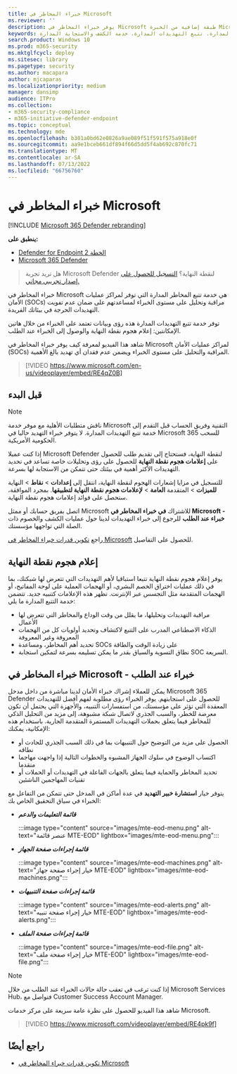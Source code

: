```yaml
---
title: خبراء المخاطر في Microsoft
ms.reviewer: ''
description: يوفر خبراء المخاطر في Microsoft طبقة إضافية من الخبرة Microsoft Defender لنقطة النهاية.
keywords: خدمة تتبع التهديدات المدارة، تتبع التهديدات المدارة، خدمة الكشف والاستجابة المدارة (MDR)، MTE، خبراء المخاطر في Microsoft، إعلام هجوم نقطة النهاية، إعلام هجوم نقطة النهاية
search.product: Windows 10
ms.prod: m365-security
ms.mktglfcycl: deploy
ms.sitesec: library
ms.pagetype: security
ms.author: macapara
author: mjcaparas
ms.localizationpriority: medium
manager: dansimp
audience: ITPro
ms.collection:
- m365-security-compliance
- m365-initiative-defender-endpoint
ms.topic: conceptual
ms.technology: mde
ms.openlocfilehash: b301a0bd62e0826a9ae089f51f591f575a918e0f
ms.sourcegitcommit: aa9e1bceb661df894f66d5dd5f4ab692c870fc71
ms.translationtype: MT
ms.contentlocale: ar-SA
ms.lasthandoff: 07/13/2022
ms.locfileid: "66756760"
---
```

# <a name="microsoft-threat-experts"></a>خبراء المخاطر في Microsoft

[!INCLUDE [Microsoft 365 Defender rebranding](../../includes/microsoft-defender.md)]

**ينطبق على:**
- [Defender for Endpoint الخطة 2](https://go.microsoft.com/fwlink/p/?linkid=2154037)
- [Microsoft 365 Defender](https://go.microsoft.com/fwlink/?linkid=2118804)

> هل تريد تجربة Microsoft Defender لنقطة النهاية؟ [التسجيل للحصول على إصدار تجريبي مجاني.](https://signup.microsoft.com/create-account/signup?products=7f379fee-c4f9-4278-b0a1-e4c8c2fcdf7e&ru=https://aka.ms/MDEp2OpenTrial?ocid=docs-wdatp-exposedapis-abovefoldlink)

خبراء المخاطر في Microsoft هي خدمة تتبع المخاطر المدارة التي توفر لمراكز عمليات الأمان (SOCs) مراقبة وتحليل على مستوى الخبراء لمساعدتهم على ضمان عدم تفويت التهديدات الحرجة في بيئاتك الفريدة.

توفر خدمة تتبع التهديدات المدارة هذه رؤى وبيانات تعتمد على الخبراء من خلال هاتين الإمكانتين: إعلام هجوم نقطة النهاية والوصول إلى الخبراء عند الطلب.

شاهد هذا الفيديو لمعرفة كيف يوفر خبراء المخاطر في Microsoft لمراكز عمليات الأمان (SOCs) المراقبة والتحليل على مستوى الخبراء ويضمن عدم فقدان أي تهديد بالغ الأهمية. 
> [!VIDEO https://www.microsoft.com/en-us/videoplayer/embed/RE4qZ0B]

## <a name="before-you-begin"></a>قبل البدء

> [!NOTE]
> ناقش متطلبات الأهلية مع موفر خدمة Microsoft التقنية وفريق الحساب قبل التقدم إلى خدمة تتبع التهديدات المدارة.
> لا يتوفر خبراء التهديد حاليا في Microsoft 365 للسحب الحكومية الأمريكية.

إذا كنت عميلا Microsoft Defender لنقطة النهاية، فستحتاج إلى تقديم طلب للحصول على **إعلامات هجوم نقطة النهاية** للحصول على رؤى وتحليلات خاصة تساعد في تحديد التهديدات الأكثر أهمية في بيئتك حتى تتمكن من الاستجابة لها بسرعة.

للتسجيل في مزايا إشعارات الهجوم لنقطة النهاية، انتقل إلى **إعدادات** \> **نقاط** \> النهاية **للميزات** \> المتقدمة **العامة** \> **لإعلامات هجوم نقطة النهاية لتطبيقها**. بمجرد الموافقة، ستحصل على فوائد إعلامات هجوم نقطة النهاية.

اتصل بفريق حسابك أو ممثل Microsoft للاشتراك **في خبراء المخاطر في Microsoft - خبراء عند الطلب** للرجوع إلى خبراء التهديدات لدينا حول عمليات الكشف والخصوم ذات الصلة التي تواجهها مؤسستك.

راجع [تكوين قدرات خبراء المخاطر في Microsoft](/microsoft-365/security/defender-endpoint/configure-microsoft-threat-experts#before-you-begin) للحصول على التفاصيل.

## <a name="endpoint-attack-notification"></a>إعلام هجوم نقطة النهاية

يوفر إعلام هجوم نقطة النهاية تتبعا استباقيا لأهم التهديدات التي تتعرض لها شبكتك، بما في ذلك عمليات اختراق الخصم البشري، أو الهجمات العملية على لوحة المفاتيح، أو الهجمات المتقدمة مثل التجسس عبر الإنترنت. تظهر هذه الإعلامات كتنبيه جديد. تتضمن خدمة التتبع المدارة ما يلي:

- مراقبة التهديدات وتحليلها، ما يقلل من وقت الوداع والمخاطر التي تتعرض لها الأعمال
- الذكاء الاصطناعي المدرب على التتبع لاكتشاف وتحديد أولويات كل من الهجمات المعروفة وغير المعروفة
- تحديد أهم المخاطر، ومساعدة SOCs على زيادة الوقت والطاقة
- نطاق التسوية والسياق بقدر ما يمكن تسليمه بسرعة لتمكين استجابة SOC السريعة.

## <a name="microsoft-threat-experts---experts-on-demand"></a>خبراء المخاطر في Microsoft - خبراء عند الطلب

يمكن للعملاء إشراك خبراء الأمان لدينا مباشرة من داخل مدخل Microsoft 365 Defender للحصول على استجابتهم. يوفر الخبراء رؤى مطلوبة لفهم أفضل للتهديدات المعقدة التي تؤثر على مؤسستك، من استفسارات التنبيه، والأجهزة التي يحتمل أن تكون معرضة للخطر، والسبب الجذري لاتصال شبكة مشبوهة، إلى مزيد من التحليل الذكي للمخاطر فيما يتعلق بحملات التهديدات المستمرة المتقدمة الجارية. باستخدام هذه الإمكانية، يمكنك:

- الحصول على مزيد من التوضيح حول التنبيهات بما في ذلك السبب الجذري للحادث أو نطاقه
- اكتساب الوضوح في سلوك الجهاز المشبوه والخطوات التالية إذا واجهت مهاجما متقدما
- تحديد المخاطر والحماية فيما يتعلق بالجهات الفاعلة في التهديدات أو الحملات أو تقنيات المهاجمين الناشئين

يتوفر خيار **استشارة خبير التهديد** في عدة أماكن في المدخل حتى تتمكن من التفاعل مع الخبراء في سياق التحقيق الخاص بك:

- ***قائمة التعليمات والدعم***

  :::image type="content" source="images/mte-eod-menu.png" alt-text="عنصر قائمة MTE-EOD" lightbox="images/mte-eod-menu.png":::

- ***قائمة إجراءات صفحة الجهاز***

  :::image type="content" source="images/mte-eod-machines.png" alt-text="خيار إجراء صفحة جهاز MTE-EOD" lightbox="images/mte-eod-machines.png":::

- ***قائمة إجراءات صفحة التنبيهات***

  :::image type="content" source="images/mte-eod-alerts.png" alt-text="خيار إجراء صفحة تنبيه MTE-EOD" lightbox="images/mte-eod-alerts.png":::

- ***قائمة إجراءات صفحة الملف***

  :::image type="content" source="images/mte-eod-file.png" alt-text="خيار إجراء صفحة ملف MTE-EOD" lightbox="images/mte-eod-file.png":::

> [!NOTE]
> إذا كنت ترغب في تعقب حالة حالات الخبراء عند الطلب من خلال Microsoft Services Hub، فتواصل مع Customer Success Account Manager.

شاهد هذا الفيديو للحصول على نظرة عامة سريعة على مركز خدمات Microsoft.

> [!VIDEO https://www.microsoft.com/videoplayer/embed/RE4pk9f]

## <a name="see-also"></a>راجع أيضًا

- [تكوين قدرات خبراء المخاطر في Microsoft](configure-microsoft-threat-experts.md)
